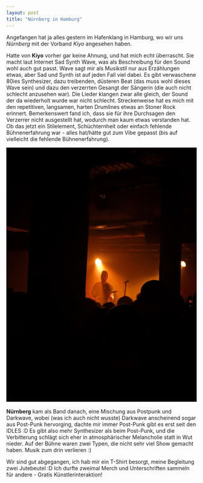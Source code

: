```yaml
---
layout: post
title: "Nürnberg in Hamburg"
---
```


Angefangen hat ja alles gestern im Hafenklang in Hamburg, wo wir uns *Nürnberg* mit der Vorband *Kiyo* angesehen haben. 

Hatte von **Kiyo** vorher gar keine Ahnung, und hat mich echt überrascht. Sie macht laut Internet Sad Synth Wave, was als Beschreibung für den Sound wohl auch gut passt. Wave sagt mir als Musikstil nur aus Erzählungen etwas, aber Sad und Synth ist auf jeden Fall viel dabei. Es gibt verwaschene 80ies Synthesizer, dazu treibenden, düsteren Beat (das muss wohl dieses Wave sein) und dazu den verzerrten Gesangt der Sängerin (die auch nicht schlecht anzusehen war). Die Lieder klangen zwar alle gleich, der Sound der da wiederholt wurde war nicht schlecht. Streckenweise hat es mich mit den repetitiven, langsamen, harten Drumlines etwas an Stoner Rock erinnert. Bemerkenswert fand ich, dass sie für ihre Durchsagen den Verzerrer nicht ausgestellt hat, wodurch man kaum etwas verstanden hat. Ob das jetzt ein Stilelement, Schüchternheit oder einfach fehlende Bühnenerfahrung war - alles hat/hätte gut zum Vibe gepasst (bis auf vielleicht die fehlende Bühnenerfahrung).

![Nürnberg](/images/2024-09-17-nuernberg/nuernberg.jpg)

**Nürnberg** kam als Band danach, eine Mischung aus Postpunk und Darkwave, wobei (was ich auch nicht wusste) Darkwave anscheinend sogar aus Post-Punk hervorging, dachte mir immer Post-Punk gibt es erst seit den IDLES :D  Es gibt also mehr Synthesizer als beim Post-Punk, und die Verbitterung schlägt sich eher in atmosphärischer Melancholie statt in Wut nieder. Auf der Bühne waren zwei Typen, die nicht sehr viel Show gemacht haben. Musik zum drin verlieren :)

Wir sind gut abgegangen, ich hab mir ein T-Shirt besorgt, meine Begleitung zwei Jutebeutel :D Ich durfte zweimal Merch und Unterschriften sammeln für andere - Gratis Künstlerinteraktion!